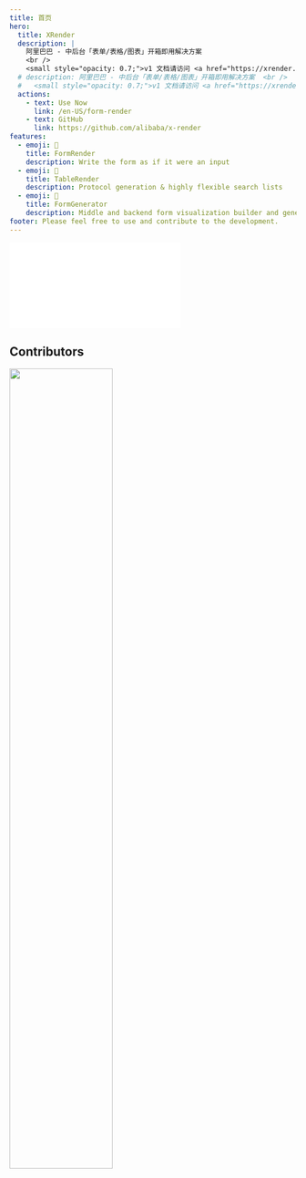 ```yaml
---
title: 首页
hero:
  title: XRender
  description: |
    阿里巴巴 - 中后台「表单/表格/图表」开箱即用解决方案
    <br />
    <small style="opacity: 0.7;">v1 文档请访问 <a href="https://xrender.fun/" style="color: #1677ff;">https://xrender.fun</a></small>
  # description: 阿里巴巴 - 中后台「表单/表格/图表」开箱即用解决方案  <br />
  #   <small style="opacity: 0.7;">v1 文档请访问 <a href="https://xrender.fun/" style="color: #1677ff;">v1.d.umijs.org</a></small>
  actions:
    - text: Use Now
      link: /en-US/form-render
    - text: GitHub
      link: https://github.com/alibaba/x-render
features:
  - emoji: 🚀
    title: FormRender
    description: Write the form as if it were an input
  - emoji: 🎨
    title: TableRender
    description: Protocol generation & highly flexible search lists
  - emoji: 💎
    title: FormGenerator
    description: Middle and backend form visualization builder and generator
footer: Please feel free to use and contribute to the development.
---
```


<embed src="../README.md#L33-L163"></embed>

## Contributors

<a href="https://github.com/alibaba/x-render/graphs/contributors">
  <img style="width: 60%" src="https://contrib.rocks/image?repo=alibaba/form-render" />
</a>
